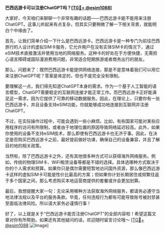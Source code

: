 **巴西远游卡可以注册ChatGPT吗？[[TG💪+ @esim1088](https://t.me/s/esim1088)]**

大家好，今天咱们来聊聊一个非常有趣的话题——巴西远游卡能不能用来注册ChatGPT。这事儿听起来有点复杂，但其实只要稍微了解一下相关背景，就能明白个中缘由了。

首先，让我们简单介绍一下什么是巴西远游卡。巴西远游卡是一种专门为前往巴西旅行的人设计的虚拟SIM卡服务，它允许用户在没有实体SIM卡的情况下，通过eSIM技术直接激活并使用当地的网络服务。这种卡的好处在于方便快捷，无需担心语言障碍或国际漫游费用问题，非常适合短期旅游或者商务出行的朋友。

那么，问题来了：既然巴西远游卡能提供网络连接，那是不是意味着我们可以用它来注册ChatGPT呢？答案是肯定的，但也不是完全没有限制。

要理解这一点，我们得先知道ChatGPT本身的需求。作为一个基于人工智能的语言模型，ChatGPT需要稳定的互联网连接才能正常工作。而巴西远游卡正好能满足这一需求，因为它提供了可靠的移动数据服务。因此，在理论上，只要你有一张巴西远游卡，并且设备支持eSIM功能，你就能够成功地连接到互联网并注册ChatGPT。

不过，在实际操作过程中，可能会遇到一些小麻烦。比如，有些国家可能对某些应用程序的访问有所限制，或者由于地理位置的原因导致网络延迟较高。此外，如果你使用的设备不支持eSIM技术，那么即使有巴西远游卡也无济于事。因此，在决定是否购买巴西远游卡之前，最好提前做好功课，确保自己的设备兼容，并且了解目的地的相关政策。

当然啦，除了巴西远游卡之外，还有其他很多种方式可以获得海外网络服务。例如，传统的物理SIM卡、WiFi租赁设备等都是不错的选择。具体选哪种方式取决于你的个人需求和预算。如果你只是偶尔需要短暂地访问国外资源，那么像巴西远游卡这样的虚拟SIM卡可能是性价比最高的方案；但如果你计划长期居住或频繁往返于多个国家之间，那么考虑购买本地运营商提供的套餐或许会更加划算。

最后，我想提醒大家一句：无论采用哪种方法获取海外网络服务，都请务必遵守当地法律法规以及平台的服务条款。毕竟，任何违规行为都有可能导致账号被封禁甚至面临法律风险。所以请大家务必谨慎行事！

好了，以上就是关于“巴西远游卡能否注册ChatGPT”的全部内容啦！希望这篇文章对你有所帮助。如果还有其他疑问的话，欢迎随时留言讨论哦～ [[TG💪+ @esim1088](https://t.me/s/esim1088) ![Image](https://i.postimg.cc/4NQfJmqS/Snipaste-2025-05-13-00-14-12.png)]